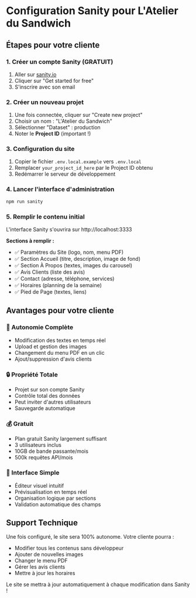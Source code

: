 # Configuration Sanity pour L'Atelier du Sandwich

## Étapes pour votre cliente

### 1. Créer un compte Sanity (GRATUIT)
1. Aller sur [sanity.io](https://sanity.io)
2. Cliquer sur "Get started for free"
3. S'inscrire avec son email

### 2. Créer un nouveau projet
1. Une fois connectée, cliquer sur "Create new project"
2. Choisir un nom : "L'Atelier du Sandwich"
3. Sélectionner "Dataset" : production
4. Noter le **Project ID** (important !)

### 3. Configuration du site
1. Copier le fichier `.env.local.example` vers `.env.local`
2. Remplacer `your_project_id_here` par le Project ID obtenu
3. Redémarrer le serveur de développement

### 4. Lancer l'interface d'administration
```bash
npm run sanity
```

### 5. Remplir le contenu initial
L'interface Sanity s'ouvrira sur http://localhost:3333

**Sections à remplir :**
- ✅ Paramètres du Site (logo, nom, menu PDF)
- ✅ Section Accueil (titre, description, image de fond)
- ✅ Section À Propos (textes, images du carousel)
- ✅ Avis Clients (liste des avis)
- ✅ Contact (adresse, téléphone, services)
- ✅ Horaires (planning de la semaine)
- ✅ Pied de Page (textes, liens)

## Avantages pour votre cliente

### 🎯 Autonomie Complète
- Modification des textes en temps réel
- Upload et gestion des images
- Changement du menu PDF en un clic
- Ajout/suppression d'avis clients

### 🔒 Propriété Totale
- Projet sur son compte Sanity
- Contrôle total des données
- Peut inviter d'autres utilisateurs
- Sauvegarde automatique

### 💰 Gratuit
- Plan gratuit Sanity largement suffisant
- 3 utilisateurs inclus
- 10GB de bande passante/mois
- 500k requêtes API/mois

### 🚀 Interface Simple
- Éditeur visuel intuitif
- Prévisualisation en temps réel
- Organisation logique par sections
- Validation automatique des champs

## Support Technique
Une fois configuré, le site sera 100% autonome. Votre cliente pourra :
- Modifier tous les contenus sans développeur
- Ajouter de nouvelles images
- Changer le menu PDF
- Gérer les avis clients
- Mettre à jour les horaires

Le site se mettra à jour automatiquement à chaque modification dans Sanity !